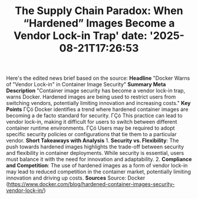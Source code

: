 ﻿---
title: "The Supply Chain Paradox: When “Hardened” Images Become a Vendor Lock-in Trap'
date: '2025-08-21T17:26:53"
category: "Markets"
summary: ""
slug: "the supply chain paradox when hardened images become a vendo"
source_urls:
  - "https://www.docker.com/blog/hardened-container-images-security-vendor-lock-in/"
seo:
  title: "The Supply Chain Paradox: When “Hardened” Images Become a Vendor Lock-in Trap | Hash n Hedge'
  description: '"
  keywords: ["news", "markets", "brief"]
---
Here's the edited news brief based on the source:  **Headline** "Docker Warns of "Vendor Lock-in" in Container Image Security"  **Summary Meta Description** "Container image security has become a vendor lock-in trap, warns Docker. Hardened images are being used to restrict users from switching vendors, potentially limiting innovation and increasing costs."  **Key Points**  ΓÇó Docker identifies a trend where hardened container images are becoming a de facto standard for security. ΓÇó This practice can lead to vendor lock-in, making it difficult for users to switch between different container runtime environments. ΓÇó Users may be required to adopt specific security policies or configurations that tie them to a particular vendor.  **Short Takeaways with Analysis**  1. **Security vs. Flexibility**: The push towards hardened images highlights the trade-off between security and flexibility in container deployments. While security is essential, users must balance it with the need for innovation and adaptability. 2. **Compliance and Competition**: The use of hardened images as a form of vendor lock-in may lead to reduced competition in the container market, potentially limiting innovation and driving up costs.  **Sources** Source: Docker (https://www.docker.com/blog/hardened-container-images-security-vendor-lock-in/) 
